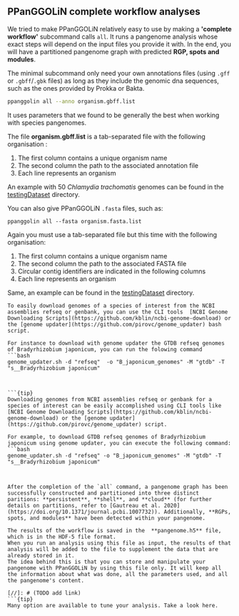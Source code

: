 ## PPanGGOLiN complete workflow analyses

We tried to make PPanGGOLiN relatively easy to use by making a **'complete workflow'** subcommand calls `all`. 
It runs a pangenome analysis whose exact steps will depend on the input files you provide it with.
In the end, you will have a partitioned pangenome graph with predicted **RGP, spots and modules**. 


[//]: # (### PPanGGOLiN: Pangenome analyses from list of annotated files)

The minimal subcommand only need your own annotations files (using `.gff` or `.gbff`/`.gbk` files) 
as long as they include the genomic dna sequences, such as the ones provided by Prokka or Bakta.
 
```bash
ppanggolin all --anno organism.gbff.list
```

It uses parameters that we found to be generally the best when working with species pangenomes.

The file **organism.gbff.list** is a tab-separated file with the following organisation :

1. The first column contains a unique organism name
2. The second column the path to the associated annotation file
3. Each line represents an organism

An example with 50 _Chlamydia trachomatis_ genomes can be found in the [testingDataset](https://github.com/labgem/PPanGGOLiN/blob/master/testingDataset/organisms.gbff.list) directory.

[//]: # (### PPanGGOLiN: Pangenome analyses from list of fasta files)
You can also give PPanGGOLiN `.fasta` files, such as:

```
ppanggolin all --fasta organism.fasta.list
```

Again you must use a tab-separated file but this time with the following organisation:

1. The first column contains a unique organism name
2. The second column the path to the associated FASTA file
3. Circular contig identifiers are indicated in the following columns
4. Each line represents an organism

Same, an example can be found in the [testingDataset](https://github.com/labgem/PPanGGOLiN/blob/master/testingDataset/organisms.fasta.list) directory.

```{tip}
To easily download genomes of a species of interest from the NCBI assemblies refseq or genbank, you can use the CLI tools  [NCBI Genome Downloading Scripts](https://github.com/kblin/ncbi-genome-download) or the [genome updater](https://github.com/pirovc/genome_updater) bash script. 

For instance to download with genome updater the GTDB refseq genomes of Bradyrhizobium japonicum, you can run the folowing command 
```bash
genome_updater.sh -d "refseq"  -o "B_japonicum_genomes" -M "gtdb" -T "s__Bradyrhizobium japonicum"
```

```


```{tip}
Downloading genomes from NCBI assemblies refseq or genbank for a species of interest can be easily accomplished using CLI tools like [NCBI Genome Downloading Scripts](https://github.com/kblin/ncbi-genome-download) or the [genome updater](https://github.com/pirovc/genome_updater) script.

For example, to download GTDB refseq genomes of Bradyrhizobium japonicum using genome updater, you can execute the following command:
```bash
genome_updater.sh -d "refseq" -o "B_japonicum_genomes" -M "gtdb" -T "s__Bradyrhizobium japonicum"
```

```


After the completion of the `all` command, a pangenome graph has been successfully constructed and partitioned into three distinct paritions: **persistent**, **shell**, and **cloud** (for further details on partitions, refer to [Gautreau et al. 2020](https://doi.org/10.1371/journal.pcbi.1007732)). Additionally, **RGPs, spots, and modules** have been detected within your pangenome.

The results of the workflow is saved in the  **pangenome.h5** file, which is in the HDF-5 file format.
When you run an analysis using this file as input, the results of that analysis will be added to the file to supplement the data that are already stored in it. 
The idea behind this is that you can store and manipulate your pangenome with PPanGGOLiN by using this file only. It will keep all the information about what was done, all the parameters used, and all the pangenome's content.

[//]: # (TODO add link)
```{tip}
Many option are available to tune your analysis. Take a look here.
```
